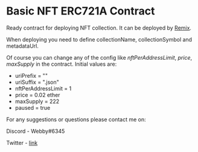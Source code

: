 # Basic NFT ERC721A Contract

Ready contract for deploying NFT collection.
It can be deployed by [Remix](https://remix.ethereum.org/).

When deploying you need to define collectionName, collectionSymbol and metadataUrl. 

Of course you can change any of the config like *nftPerAddressLimit*, *price*, *maxSupply* in the contract.
Initial values are:

- uriPrefix = ""
- uriSuffix = ".json"
- nftPerAddressLimit = 1
- price = 0.02 ether
- maxSupply = 222
- paused = true

For any suggestions or questions please contact me on:

Discord - Webby#6345

Twitter - [link](https://twitter.com/nft_webby)
